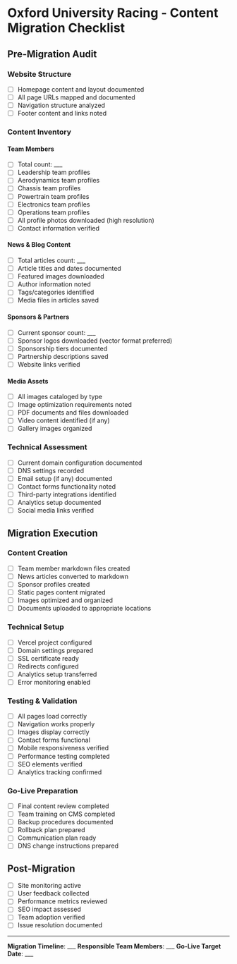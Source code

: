 # Oxford University Racing - Content Migration Checklist

## Pre-Migration Audit

### Website Structure
- [ ] Homepage content and layout documented
- [ ] All page URLs mapped and documented
- [ ] Navigation structure analyzed
- [ ] Footer content and links noted

### Content Inventory

#### Team Members
- [ ] Total count: ___
- [ ] Leadership team profiles
- [ ] Aerodynamics team profiles
- [ ] Chassis team profiles
- [ ] Powertrain team profiles
- [ ] Electronics team profiles
- [ ] Operations team profiles
- [ ] All profile photos downloaded (high resolution)
- [ ] Contact information verified

#### News & Blog Content
- [ ] Total articles count: ___
- [ ] Article titles and dates documented
- [ ] Featured images downloaded
- [ ] Author information noted
- [ ] Tags/categories identified
- [ ] Media files in articles saved

#### Sponsors & Partners
- [ ] Current sponsor count: ___
- [ ] Sponsor logos downloaded (vector format preferred)
- [ ] Sponsorship tiers documented
- [ ] Partnership descriptions saved
- [ ] Website links verified

#### Media Assets
- [ ] All images cataloged by type
- [ ] Image optimization requirements noted
- [ ] PDF documents and files downloaded
- [ ] Video content identified (if any)
- [ ] Gallery images organized

### Technical Assessment
- [ ] Current domain configuration documented
- [ ] DNS settings recorded
- [ ] Email setup (if any) documented
- [ ] Contact forms functionality noted
- [ ] Third-party integrations identified
- [ ] Analytics setup documented
- [ ] Social media links verified

## Migration Execution

### Content Creation
- [ ] Team member markdown files created
- [ ] News articles converted to markdown
- [ ] Sponsor profiles created
- [ ] Static pages content migrated
- [ ] Images optimized and organized
- [ ] Documents uploaded to appropriate locations

### Technical Setup
- [ ] Vercel project configured
- [ ] Domain settings prepared
- [ ] SSL certificate ready
- [ ] Redirects configured
- [ ] Analytics setup transferred
- [ ] Error monitoring enabled

### Testing & Validation
- [ ] All pages load correctly
- [ ] Navigation works properly
- [ ] Images display correctly
- [ ] Contact forms functional
- [ ] Mobile responsiveness verified
- [ ] Performance testing completed
- [ ] SEO elements verified
- [ ] Analytics tracking confirmed

### Go-Live Preparation
- [ ] Final content review completed
- [ ] Team training on CMS completed
- [ ] Backup procedures documented
- [ ] Rollback plan prepared
- [ ] Communication plan ready
- [ ] DNS change instructions prepared

## Post-Migration
- [ ] Site monitoring active
- [ ] User feedback collected
- [ ] Performance metrics reviewed
- [ ] SEO impact assessed
- [ ] Team adoption verified
- [ ] Issue resolution documented

---

**Migration Timeline**: ___
**Responsible Team Members**: ___
**Go-Live Target Date**: ___
